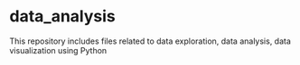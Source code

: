 # data_analysis
This repository includes files related to data exploration, data analysis, data visualization using Python
